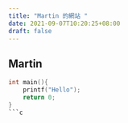 ```yaml
---
title: "Martin 的網站 "
date: 2021-09-07T10:20:25+08:00
draft: false
---
```


## Martin
```c
int main(){
    printf("Hello");
    return 0;
}
```c